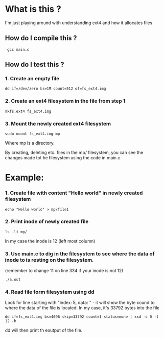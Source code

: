 # What is this ?
I'm just playing around with understanding ext4 and how it allocates files

## How do I compile this ?
```
 gcc main.c
```

## How do I test this ?
### 1. Create an empty file
```
dd if=/dev/zero bs=1M count=512 of=fs_ext4.img
```
### 2. Create an ext4 filesystem in the file from step 1
```
mkfs.ext4 fs_ext4.img
```

### 3. Mount the newly created ext4 filesystem
```
sudo mount fs_ext4.img mp
```
Where mp is a directory.


By creating, deleting etc. files in the mp/ filesystem, you can see the changes made tot he filesystem using the code in main.c

# Example:
### 1. Create file with content "Hello world" in newly created filesystem
```
echo "Hello world" > mp/file1
```

### 2. Print inode of newly created file
```
ls -li mp/
```

In my case the inode is 12 (left most column)

### 3. Use main.c to dig in the filesystem to see where the data of inode to is resting on the filesystem.
(remember to change 11 on line 334 if your inode is not 12)
```
./a.out
```

### 4. Read file form filesystem using dd
Look for line starting with "index: 5, data: " - it will show the byte cound to where the data of the file is located.
In my case, it's 33792 bytes into the file

```
dd if=fs_ext4.img bs=4096 skip=33792 count=1 status=none | xxd -s 0 -l 12 -b
```

dd will then print th eoutput of the file.
